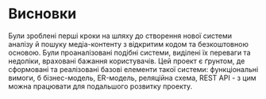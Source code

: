 # Висновки

Були зроблені перші кроки на шляху до створення нової системи аналізу й пошуку медіа-контенту з відкритим кодом та 
безкоштовною основою. Були проаналізовані подібні системи, виділені їх переваги та недоліки, враховані бажання 
користувачів. Цей проект є ґрунтом, де сформовані та реалізовані базові елементи такої системи: функціональні вимоги, б
бізнес-модель, ER-модель, реляційна схема, REST API - з цим можна працювати для подальшого розвитку проекту.
